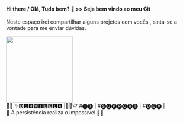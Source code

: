 
#### Hi there / Olá, Tudo bem?  👋 >> Seja bem vindo ao meu Git
Neste espaço irei compartilhar alguns projetos com vocês , sinta-se a vontade para me enviar dúvidas.

<img src="https://www.alura.com.br/artigos/assets/como-criar-um-readme-para-seu-perfil-github/imagem14.gif" height="180px" width="180px" />

 <div>🙌🏻 ✨🅳🆄🅷🆅🅸🅻🅴🅻🅰 |🧑‍💻♡ #🅘🅣 | #🅢🅤🅟🅟🅞🅡🅣 | #🅓🅔🅥 |</div>
 <div>🚀 A persistência realiza o impossível 🌟✨</div>

<!--
**duvilela/duvilela** is a ✨ _special_ ✨ repository because its `README.md` (this file) appears on your GitHub profile.

<img src="https://www.alura.com.br/artigos/assets/como-criar-um-readme-para-seu-perfil-github/imagem14.gif" width="150px" />
<img src="https://www.alura.com.br/artigos/assets/como-criar-um-readme-para-seu-perfil-github/imagem14.gif" height="150px" />
![Snake animation](https://www.alura.com.br/artigos/assets/como-criar-um-readme-para-seu-perfil-github/imagem14.gif)

Here are some ideas to get you started:

- 🔭 I’m currently working on ...
- 🌱 I’m currently learning ...
- 👯 I’m looking to collaborate on ...
- 🤔 I’m looking for help with ...
- 💬 Ask me about ...
- 📫 How to reach me: ...
- 😄 Pronouns: ...
- ⚡ Fun fact: ...
-->
